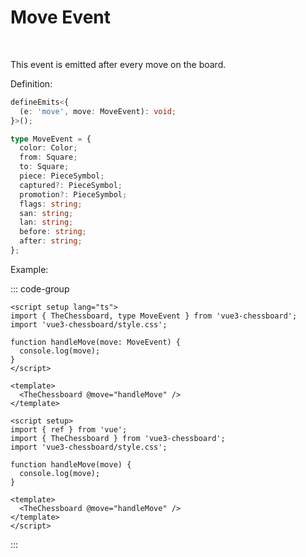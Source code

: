 # Move Event

<br>

This event is emitted after every move on the board.

Definition:

```ts
defineEmits<{
  (e: 'move', move: MoveEvent): void;
}>();

type MoveEvent = {
  color: Color;
  from: Square;
  to: Square;
  piece: PieceSymbol;
  captured?: PieceSymbol;
  promotion?: PieceSymbol;
  flags: string;
  san: string;
  lan: string;
  before: string;
  after: string;
};
```

Example:

::: code-group

```vue [TypeScript]
<script setup lang="ts">
import { TheChessboard, type MoveEvent } from 'vue3-chessboard';
import 'vue3-chessboard/style.css';

function handleMove(move: MoveEvent) {
  console.log(move);
}
</script>

<template>
  <TheChessboard @move="handleMove" />
</template>
```

```vue [JavaScript]
<script setup>
import { ref } from 'vue';
import { TheChessboard } from 'vue3-chessboard';
import 'vue3-chessboard/style.css';

function handleMove(move) {
  console.log(move);
}

<template>
  <TheChessboard @move="handleMove" />
</template>
</script>
```

:::
